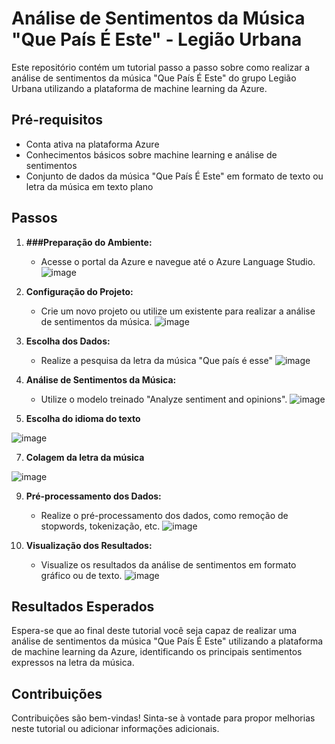# Análise de Sentimentos da Música "Que País É Este" - Legião Urbana

Este repositório contém um tutorial passo a passo sobre como realizar a análise de sentimentos da música "Que País É Este" do grupo Legião Urbana utilizando a plataforma de machine learning da Azure.

## Pré-requisitos

- Conta ativa na plataforma Azure
- Conhecimentos básicos sobre machine learning e análise de sentimentos
- Conjunto de dados da música "Que País É Este" em formato de texto ou letra da música em texto plano

## Passos

1. **###Preparação do Ambiente:**
   - Acesse o portal da Azure e navegue até o Azure Language Studio.
![image](https://github.com/CassioD/AI-900/assets/87616806/6a3d5091-f7d2-4a16-8f10-3bb732a166fb)


2. **Configuração do Projeto:**
   - Crie um novo projeto ou utilize um existente para realizar a análise de sentimentos da música.
![image](https://github.com/CassioD/AI-900/assets/87616806/e004eff8-9bd1-4603-9d73-6aa8af145a6f)


3. **Escolha dos Dados:**
   - Realize a pesquisa da letra da música "Que país é esse"
![image](https://github.com/CassioD/AI-900/assets/87616806/33ff9796-768b-4fdc-98ab-e3456724b905)


4. **Análise de Sentimentos da Música:**
   - Utilize o modelo treinado "Analyze sentiment and opinions".
![image](https://github.com/CassioD/AI-900/assets/87616806/9308f65c-cab9-4849-8d0e-548062fde5d0)


5. **Escolha do idioma do texto**

![image](https://github.com/CassioD/AI-900/assets/87616806/129d32aa-fd69-4bf9-99ab-2147045bc067)


7. **Colagem da letra da música**

![image](https://github.com/CassioD/AI-900/assets/87616806/f081d1e6-b7f7-497e-b611-927b0ee7adef)


9. **Pré-processamento dos Dados:**
   - Realize o pré-processamento dos dados, como remoção de stopwords, tokenização, etc.
![image](https://github.com/CassioD/AI-900/assets/87616806/4b5316a3-8410-4160-bd49-f8bb676e7304)


7. **Visualização dos Resultados:**
   - Visualize os resultados da análise de sentimentos em formato gráfico ou de texto.
![image](https://github.com/CassioD/AI-900/assets/87616806/2689a29a-4fa0-400e-95ca-21cab10b4d02)


## Resultados Esperados

Espera-se que ao final deste tutorial você seja capaz de realizar uma análise de sentimentos da música "Que País É Este" utilizando a plataforma de machine learning da Azure, identificando os principais sentimentos expressos na letra da música.

## Contribuições

Contribuições são bem-vindas! Sinta-se à vontade para propor melhorias neste tutorial ou adicionar informações adicionais.
